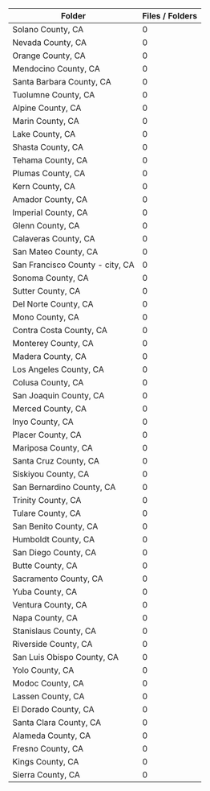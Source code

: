 | Folder                          |   Files / Folders |
|---------------------------------|-------------------|
| Solano County, CA               |                 0 |
| Nevada County, CA               |                 0 |
| Orange County, CA               |                 0 |
| Mendocino County, CA            |                 0 |
| Santa Barbara County, CA        |                 0 |
| Tuolumne County, CA             |                 0 |
| Alpine County, CA               |                 0 |
| Marin County, CA                |                 0 |
| Lake County, CA                 |                 0 |
| Shasta County, CA               |                 0 |
| Tehama County, CA               |                 0 |
| Plumas County, CA               |                 0 |
| Kern County, CA                 |                 0 |
| Amador County, CA               |                 0 |
| Imperial County, CA             |                 0 |
| Glenn County, CA                |                 0 |
| Calaveras County, CA            |                 0 |
| San Mateo County, CA            |                 0 |
| San Francisco County - city, CA |                 0 |
| Sonoma County, CA               |                 0 |
| Sutter County, CA               |                 0 |
| Del Norte County, CA            |                 0 |
| Mono County, CA                 |                 0 |
| Contra Costa County, CA         |                 0 |
| Monterey County, CA             |                 0 |
| Madera County, CA               |                 0 |
| Los Angeles County, CA          |                 0 |
| Colusa County, CA               |                 0 |
| San Joaquin County, CA          |                 0 |
| Merced County, CA               |                 0 |
| Inyo County, CA                 |                 0 |
| Placer County, CA               |                 0 |
| Mariposa County, CA             |                 0 |
| Santa Cruz County, CA           |                 0 |
| Siskiyou County, CA             |                 0 |
| San Bernardino County, CA       |                 0 |
| Trinity County, CA              |                 0 |
| Tulare County, CA               |                 0 |
| San Benito County, CA           |                 0 |
| Humboldt County, CA             |                 0 |
| San Diego County, CA            |                 0 |
| Butte County, CA                |                 0 |
| Sacramento County, CA           |                 0 |
| Yuba County, CA                 |                 0 |
| Ventura County, CA              |                 0 |
| Napa County, CA                 |                 0 |
| Stanislaus County, CA           |                 0 |
| Riverside County, CA            |                 0 |
| San Luis Obispo County, CA      |                 0 |
| Yolo County, CA                 |                 0 |
| Modoc County, CA                |                 0 |
| Lassen County, CA               |                 0 |
| El Dorado County, CA            |                 0 |
| Santa Clara County, CA          |                 0 |
| Alameda County, CA              |                 0 |
| Fresno County, CA               |                 0 |
| Kings County, CA                |                 0 |
| Sierra County, CA               |                 0 |